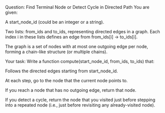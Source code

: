  Question: Find Terminal Node or Detect Cycle in Directed Path
You are given:

A start_node_id (could be an integer or a string).

Two lists: from_ids and to_ids, representing directed edges in a graph. Each index i in these lists defines an edge from from_ids[i] → to_ids[i].

The graph is a set of nodes with at most one outgoing edge per node, forming a chain-like structure (or multiple chains).

Your task:
Write a function compute(start_node_id, from_ids, to_ids) that:

Follows the directed edges starting from start_node_id.

At each step, go to the node that the current node points to.

If you reach a node that has no outgoing edge, return that node.

If you detect a cycle, return the node that you visited just before stepping into a repeated node (i.e., just before revisiting any already-visited node).

